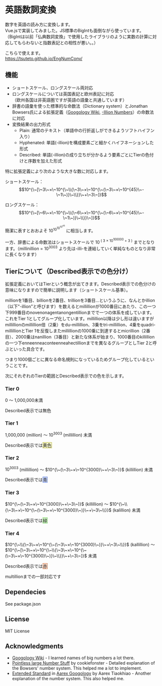 # 英語数詞変換
数字を英語の読み方に変換します。<br>
Vue.jsで実装してみました。JS標準のBigIntも面倒ながら使っています。<br>（BigIntは以前「仏典数詞変換」で使用したライブラリのように実数の計算に対応してもらわないと指数表記との相性が悪い。。）

こちらで使えます。<br/>
https://tsuteto.github.io/EngNumConv/

## 機能
- ショートスケール、ロングスケール両対応
- ロングスケールについては英国表記と欧州表記に対応<br>
  （欧州各国は非英語圏ですが英語の語彙と共通しています）
- 辞書の語彙を使った標準的な命数法（Dictionary system）とJonathan Bowsers氏による拡張定義（[Googology Wiki](https://googology.fandom.com/wiki/Googology_Wiki), [-Illion Numbers](https://www.polytope.net/hedrondude/illion.htm)）の命数法に対応
- 変換結果の出力形式
  - Plain: 通常のテキスト（単語中の行折返しができるようソフトハイフン入り）
  - Hyphenated: 単語(-illion)を構成要素ごと細かくハイフネーションした形式
  - Described: 単語(-illion)の成り立ちが分かるよう要素ごとにTierの色付けと序数を加えた形式

特に拡張定義により次のような大きな数に対応します。

ショートスケール：
$$10^{\~[\~3\~×\~10^{\~\\{\~3\~×\~10^{\~(\~3\~×\~10^{45}\~-\~1\~)}\~\\}}\~+\~3\~]}$$

ロングスケール：
$$10^{\~[\~6\~×\~10^{\~\\{\~6\~×\~10^{\~(\~6\~×\~10^{45}\~-\~1\~)}\~\\}}\~]}$$

簡潔に表すとおおよそ $10^{10^{10^{10^{45}}}}$ に相当します。

一方、辞書による命数法はショートスケールで 10<sup> ( 3 × 10<sup>100000</sup> + 3 )</sup> までとなります。（millinillion = 10<sup>3003</sup> より先は-illi-を連結していく単純なものとなり非常に長くなります）

## Tierについて（Described表示での色分け）
拡張定義においてはTierという概念が出てきます。Described表示での色分けの意味になりますので簡単に説明します（ショートスケール基準）。

millionを1番目、billionを2番目、trillionを3番目…というふうに、なんとかillion（以下"-illion"と呼びます）を数えるとmillillionが1000番目にあたり、この一つ下999番目のnovenonagentanongentillionまでで一つの体系を成しています。これをTier 1としてグループ化しています。millillion以降は少し形は違いますがmillillionのmillillion倍（2乗）をdu-millillion、3乗をtri-millillion、4乗をquadri-millillionとTier 1を反復しまたmillillionの1000乗に到達するとmicrillion（2番目）、2000乗はnanillion（3番目）と新たな体系が始まり、1000番目のkillillionの一つ下enne­enneaconte­enneahec­tillionまでを異なるグループとしTier 2と呼ぶといった具合です。

つまり1000個ごとに異なる命名規則になっているためグループ化しているということです。

次にそれぞれのTierの範囲とDescribed表示での色を示します。

### Tier 0
0 ～ 1,000,000未満

Described表示では無色

### Tier 1
1,000,000 (million) ～ $10^{3003}$ (millillion) 未満

Described表示では<span style="border: 1px solid #a8a200; background-color: #ffff0030">黄色</span>

### Tier 2
$10^{3003}$ (millillion) ～ $10^{\~(\~3\~×\~10^{3000}\~+\~3\~)}$ (killillion) 未満

Described表示では<span style="border: 1px solid #436be3; background-color: #0040ff30">青</span>

### Tier 3
$10^{\~(\~3\~×\~10^{3000}\~+\~3\~)}$ (killillion) ～ $10^{\~\\{\~3\~×\~10^{\~(\~3\~×\~10^{3000}\~)}\~+\~3\~\\}}$ (kalillion) 未満

Described表示では<span style="border: 1px solid #4fbe31; background-color: #35f60030">緑</span>

### Tier 4
$10^{\~\\{\~3\~×\~10^{\~(\~3\~×\~10^{3000}\~)}\~+\~3\~\\}}$ (kallillion) ～ $10^{\~[\~3\~×\~10^{\~\\{\~3\~×\~10^{\~(\~3\~×\~10^{3000}\~)}\~\\}}\~+\~3\~]}$ 未満

Described表示では<span style="border: 1px solid #cd5a20; background-color: #ff550030">赤</span>

multillionまでの一部対応です

## Dependecies
See package.json

## License
MIT License

## Acknowledgments
- [Googology Wiki](https://googology.fandom.com/wiki/Googology_Wiki) - I learned names of big numbers a lot there.
- [Pointless large Number Stuff](https://sites.google.com/site/pointlesslargenumberstuff/home/1/bowersillions) by cookiefonster - Detailed explanation of the Bowsers' number system. This helped me a lot to implement.
- [Extended Standard](https://docs.google.com/document/d/1K8Oj1As5p8S4hq_9zY_ZD29jdkLw7ZRV7Ka-5J8toE4/edit#heading=h.ghx2w5sladbm) in [Aarex Googology](https://aarextiaokhiao.github.io/googology.html) by Aarex Tiaokhiao - Another explanation of the number system. This also helped me.
